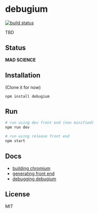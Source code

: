 # debugium
[![build status](https://secure.travis-ci.org/thlorenz/debugium.png)](http://travis-ci.org/thlorenz/debugium)

TBD

## Status

**MAD SCIENCE**

## Installation

(Clone it for now)

    npm install debugium

## Run

```sh
# run using dev front end (non minified)
npm run dev 

# run using release front end
npm start
```

## Docs

- [building chromium](https://github.com/thlorenz/debugium/blob/master/docs/building-chromium.md)
- [generating front end](https://github.com/thlorenz/debugium/blob/master/docs/generating-front-end.md)
- [debugging debugium](https://github.com/thlorenz/debugium/blob/master/docs/debugging-debugium.md)

## License

MIT

